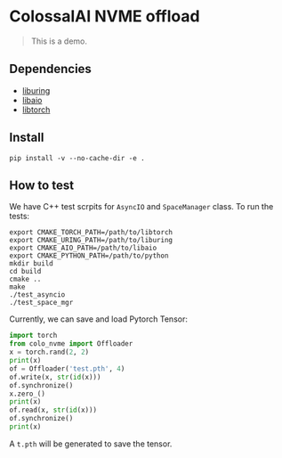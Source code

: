 # ColossalAI NVME offload

> This is a demo.

## Dependencies

- [liburing](https://github.com/axboe/liburing)
- [libaio](https://pagure.io/libaio)
- [libtorch](https://github.com/pytorch/pytorch)

## Install

```shell
pip install -v --no-cache-dir -e .
```

## How to test

We have C++ test scrpits for `AsyncIO` and `SpaceManager` class. To run the tests:

```shell
export CMAKE_TORCH_PATH=/path/to/libtorch
export CMAKE_URING_PATH=/path/to/liburing
export CMAKE_AIO_PATH=/path/to/libaio
export CMAKE_PYTHON_PATH=/path/to/python
mkdir build
cd build
cmake ..
make
./test_asyncio
./test_space_mgr
```

Currently, we can save and load Pytorch Tensor:

```python
import torch
from colo_nvme import Offloader
x = torch.rand(2, 2)
print(x)
of = Offloader('test.pth', 4)
of.write(x, str(id(x)))
of.synchronize()
x.zero_()
print(x)
of.read(x, str(id(x)))
of.synchronize()
print(x)
```

A `t.pth` will be generated to save the tensor.
